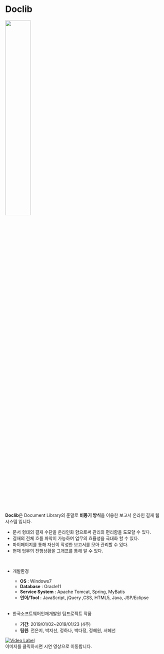 # Doclib

<img src="https://user-images.githubusercontent.com/43291706/54088909-456e4f00-43a6-11e9-93e7-8a53e1b33f98.png" width="40%"></img>


**Doclib**은 Document Library의 준말로 **비동기 방식**을 이용한 보고서 온라인 결재 웹 시스템 입니다.<br>
*	문서 형태의 결재 수단을 온라인화 함으로써 관리의 편리함을 도모할 수 있다.
*	결재의 전체 흐름 파악이 가능하여 업무의 효율성을 극대화 할 수 있다.
*	마이페이지를 통해 자신이 작성한 보고서를 모아 관리할 수 있다.
*	현재 업무의 진행상황을 그래프를 통해 알 수 있다.

<br>

- 개발환경

  - **OS** : Windows7
  * **Database** : Oracle11
  + **Service System** : Apache Tomcat, Spring, MyBatis
  + **언어/Tool** : JavaScript, jQuery ,CSS, HTML5, Java, JSP/Eclipse
  
  <br>
  
- 한국소프트웨어인재개발원 팀프로젝트 작품
  - **기간**: 2019/01/02~2019/01/23 (4주)
  * **팀원**: 전은지, 박지선, 정하나, 박다정, 정혜원, 서혜선
  
 

[![Video Label](http://img.youtube.com/vi/svXHI_Qm6qw/0.jpg)](https://www.youtube.com/embed/svXHI_Qm6qw)<br>
이미지를 클릭하시면 시연 영상으로 이동합니다. 
